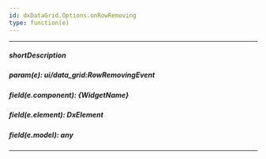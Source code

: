 ```yaml
---
id: dxDataGrid.Options.onRowRemoving
type: function(e)
---
```

---
##### shortDescription
<!-- Description goes here -->

##### param(e): ui/data_grid:RowRemovingEvent
<!-- Description goes here -->

##### field(e.component): {WidgetName}
<!-- Description goes here -->

##### field(e.element): DxElement
<!-- Description goes here -->

##### field(e.model): any
<!-- Description goes here -->

---
<!-- Description goes here -->